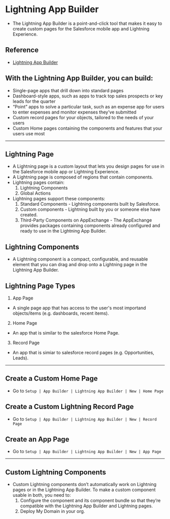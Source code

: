 # Lightning App Builder
- The Lightning App Builder is a point-and-click tool that makes it easy to create custom pages for the Salesforce mobile app and Lightning Experience.

## Reference
- [Lightning App Builder](https://trailhead.salesforce.com/en/modules/lightning_app_builder)

## With the Lightning App Builder, you can build:
- Single-page apps that drill down into standard pages
- Dashboard-style apps, such as apps to track top sales prospects or key leads for the quarter
- “Point” apps to solve a particular task, such as an expense app for users to enter expenses and monitor expenses they’ve submitted
- Custom record pages for your objects, tailored to the needs of your users
- Custom Home pages containing the components and features that your users use most

---

## Lightning Page
- A Lightning page is a custom layout that lets you design pages for use in the Salesforce mobile app or Lightning Experience.
- A Lightning page is composed of regions that contain components.
- Lightning pages contain:
  1. Lightning Components
  2. Global Actions
- Lightning pages support these components:
  1. Standard Components - Lightning components built by Salesforce.
  2. Custom components - Lightning built by you or someone else have created.
  3. Third-Party Components on AppExchange - The AppExchange provides packages containing components already configured and ready to use in the Lightning App Builder.

## Lightning Components
- A Lightning component is a compact, configurable, and reusable element that you can drag and drop onto a Lightning page in the Lightning App Builder.


## Lightning Page Types
1. App Page
- A single page app that has access to the user's most importand objects/items (e.g. dashboards, recent items).

2. Home Page
- An app that is similar to the salesforce Home Page.

3. Record Page
- An app that is simiar to salesforce record pages (e.g. Opportunities, Leads).

---

## Create a Custom Home Page
- Go to `Setup | App Builder | Lightning App Builder | New | Home Page`

## Create a Custom Lightning Record Page
- Go to `Setup | App Builder | Lightning App Builder | New | Record Page`

## Create an App Page
- Go to `Setup | App Builder | Lightning App Builder | New | App Page`

---

## Custom Lightning Components
- Custom Lightning components don’t automatically work on Lightning pages or in the Lightning App Builder. To make a custom component usable in both, you need to:
  1. Configure the component and its component bundle so that they’re compatible with the Lightning App Builder and Lightning pages.
  2. Deploy My Domain in your org.

